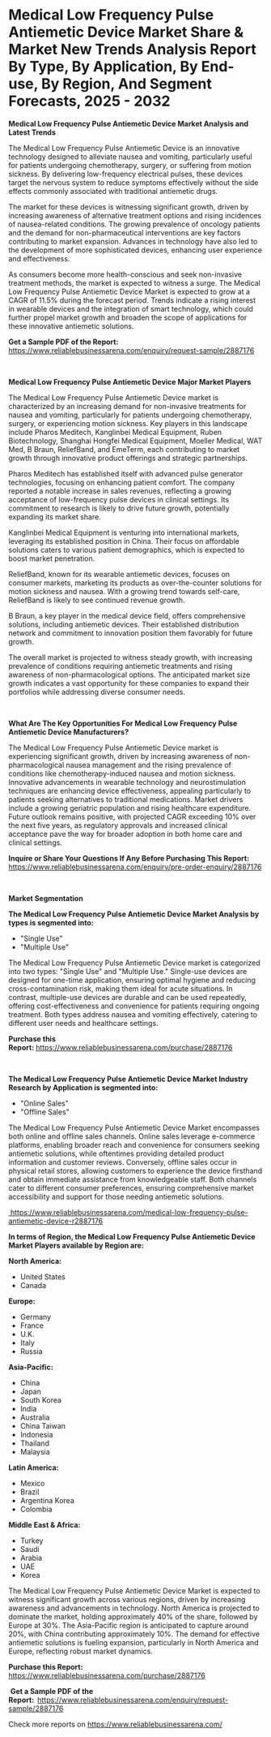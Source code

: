 <p><h1>Medical Low Frequency Pulse Antiemetic Device Market Share & Market New Trends Analysis Report By Type, By Application, By End-use, By Region, And Segment Forecasts, 2025 - 2032</h1></p><p><strong>Medical Low Frequency Pulse Antiemetic Device Market Analysis and Latest Trends</strong></p>
<p><p>The Medical Low Frequency Pulse Antiemetic Device is an innovative technology designed to alleviate nausea and vomiting, particularly useful for patients undergoing chemotherapy, surgery, or suffering from motion sickness. By delivering low-frequency electrical pulses, these devices target the nervous system to reduce symptoms effectively without the side effects commonly associated with traditional antiemetic drugs.</p><p>The market for these devices is witnessing significant growth, driven by increasing awareness of alternative treatment options and rising incidences of nausea-related conditions. The growing prevalence of oncology patients and the demand for non-pharmaceutical interventions are key factors contributing to market expansion. Advances in technology have also led to the development of more sophisticated devices, enhancing user experience and effectiveness.</p><p>As consumers become more health-conscious and seek non-invasive treatment methods, the market is expected to witness a surge. The Medical Low Frequency Pulse Antiemetic Device Market is expected to grow at a CAGR of 11.5% during the forecast period. Trends indicate a rising interest in wearable devices and the integration of smart technology, which could further propel market growth and broaden the scope of applications for these innovative antiemetic solutions.</p></p>
<p><strong>Get a Sample PDF of the Report:&nbsp;</strong> <a href="https://www.reliablebusinessarena.com/enquiry/request-sample/2887176?utm_campaign=2185&utm_medium=2&utm_source=Github&utm_content=ia&utm_term=14032025&utm_id=medical-low-frequency-pulse-antiemetic-device">https://www.reliablebusinessarena.com/enquiry/request-sample/2887176</a></p>
<p>&nbsp;</p>
<p><strong>Medical Low Frequency Pulse Antiemetic Device Major Market Players</strong></p>
<p><p>The Medical Low Frequency Pulse Antiemetic Device market is characterized by an increasing demand for non-invasive treatments for nausea and vomiting, particularly for patients undergoing chemotherapy, surgery, or experiencing motion sickness. Key players in this landscape include Pharos Meditech, Kanglinbei Medical Equipment, Ruben Biotechnology, Shanghai Hongfei Medical Equipment, Moeller Medical, WAT Med, B Braun, ReliefBand, and EmeTerm, each contributing to market growth through innovative product offerings and strategic partnerships.</p><p>Pharos Meditech has established itself with advanced pulse generator technologies, focusing on enhancing patient comfort. The company reported a notable increase in sales revenues, reflecting a growing acceptance of low-frequency pulse devices in clinical settings. Its commitment to research is likely to drive future growth, potentially expanding its market share.</p><p>Kanglinbei Medical Equipment is venturing into international markets, leveraging its established position in China. Their focus on affordable solutions caters to various patient demographics, which is expected to boost market penetration. </p><p>ReliefBand, known for its wearable antiemetic devices, focuses on consumer markets, marketing its products as over-the-counter solutions for motion sickness and nausea. With a growing trend towards self-care, ReliefBand is likely to see continued revenue growth.</p><p>B Braun, a key player in the medical device field, offers comprehensive solutions, including antiemetic devices. Their established distribution network and commitment to innovation position them favorably for future growth.</p><p>The overall market is projected to witness steady growth, with increasing prevalence of conditions requiring antiemetic treatments and rising awareness of non-pharmacological options. The anticipated market size growth indicates a vast opportunity for these companies to expand their portfolios while addressing diverse consumer needs.</p></p>
<p>&nbsp;</p>
<p><strong>What Are The Key Opportunities For Medical Low Frequency Pulse Antiemetic Device Manufacturers?</strong></p>
<p><p>The Medical Low Frequency Pulse Antiemetic Device market is experiencing significant growth, driven by increasing awareness of non-pharmacological nausea management and the rising prevalence of conditions like chemotherapy-induced nausea and motion sickness. Innovative advancements in wearable technology and neurostimulation techniques are enhancing device effectiveness, appealing particularly to patients seeking alternatives to traditional medications. Market drivers include a growing geriatric population and rising healthcare expenditure. Future outlook remains positive, with projected CAGR exceeding 10% over the next five years, as regulatory approvals and increased clinical acceptance pave the way for broader adoption in both home care and clinical settings.</p></p>
<p><strong>Inquire or Share Your Questions If Any Before Purchasing This Report:</strong> <a href="https://www.reliablebusinessarena.com/enquiry/pre-order-enquiry/2887176?utm_campaign=2185&utm_medium=2&utm_source=Github&utm_content=ia&utm_term=14032025&utm_id=medical-low-frequency-pulse-antiemetic-device">https://www.reliablebusinessarena.com/enquiry/pre-order-enquiry/2887176</a></p>
<p>&nbsp;</p>
<p><strong>Market Segmentation</strong></p>
<p><strong>The Medical Low Frequency Pulse Antiemetic Device Market Analysis by types is segmented into:</strong></p>
<p><ul><li>"Single Use"</li><li>"Multiple Use"</li></ul></p>
<p><p>The Medical Low Frequency Pulse Antiemetic Device market is categorized into two types: "Single Use" and "Multiple Use." Single-use devices are designed for one-time application, ensuring optimal hygiene and reducing cross-contamination risk, making them ideal for acute situations. In contrast, multiple-use devices are durable and can be used repeatedly, offering cost-effectiveness and convenience for patients requiring ongoing treatment. Both types address nausea and vomiting effectively, catering to different user needs and healthcare settings.</p></p>
<p><strong>Purchase this Report:&nbsp;</strong><a href="https://www.reliablebusinessarena.com/purchase/2887176?utm_campaign=2185&utm_medium=2&utm_source=Github&utm_content=ia&utm_term=14032025&utm_id=medical-low-frequency-pulse-antiemetic-device">https://www.reliablebusinessarena.com/purchase/2887176</a></p>
<p>&nbsp;</p>
<p><strong>The Medical Low Frequency Pulse Antiemetic Device Market Industry Research by Application is segmented into:</strong></p>
<p><ul><li>"Online Sales"</li><li>"Offline Sales"</li></ul></p>
<p><p>The Medical Low Frequency Pulse Antiemetic Device Market encompasses both online and offline sales channels. Online sales leverage e-commerce platforms, enabling broader reach and convenience for consumers seeking antiemetic solutions, while oftentimes providing detailed product information and customer reviews. Conversely, offline sales occur in physical retail stores, allowing customers to experience the device firsthand and obtain immediate assistance from knowledgeable staff. Both channels cater to different consumer preferences, ensuring comprehensive market accessibility and support for those needing antiemetic solutions.</p></p>
<p><a href="https://www.reliablebusinessarena.com/medical-low-frequency-pulse-antiemetic-device-r2887176?utm_campaign=2185&utm_medium=2&utm_source=Github&utm_content=ia&utm_term=14032025&utm_id=medical-low-frequency-pulse-antiemetic-device">&nbsp;https://www.reliablebusinessarena.com/medical-low-frequency-pulse-antiemetic-device-r2887176</a></p>
<p><strong>In terms of Region, the Medical Low Frequency Pulse Antiemetic Device Market Players available by Region are:</strong></p>
<p>
    <p> <strong> North America: </strong>
        <ul>
            <li>United States</li>
            <li>Canada</li>
        </ul>
        </p> 
    <p> <strong> Europe: </strong>
        <ul>
            <li>Germany</li>
            <li>France</li>
            <li>U.K.</li>
            <li>Italy</li>
            <li>Russia</li>
        </ul>
        </p> 
    <p> <strong> Asia-Pacific: </strong>
        <ul>
            <li>China</li>
            <li>Japan</li>
            <li>South Korea</li>
            <li>India</li>
            <li>Australia</li>
            <li>China Taiwan</li>
            <li>Indonesia</li>
            <li>Thailand</li>
            <li>Malaysia</li>
        </ul>
        </p> 
    <p> <strong> Latin America: </strong>
        <ul>
            <li>Mexico</li>
            <li>Brazil</li>
            <li>Argentina Korea</li>
            <li>Colombia</li>
        </ul>
        </p> 
    <p> <strong> Middle East & Africa: </strong>
        <ul>
            <li>Turkey</li>
            <li>Saudi</li>
            <li>Arabia</li>
            <li>UAE</li>
            <li>Korea</li>
        </ul>
    </p>
    </p>
<p><p>The Medical Low Frequency Pulse Antiemetic Device Market is expected to witness significant growth across various regions, driven by increasing awareness and advancements in technology. North America is projected to dominate the market, holding approximately 40% of the share, followed by Europe at 30%. The Asia-Pacific region is anticipated to capture around 20%, with China contributing approximately 10%. The demand for effective antiemetic solutions is fueling expansion, particularly in North America and Europe, reflecting robust market dynamics.</p></p>
<p><strong>Purchase this Report: </strong><a href="https://www.reliablebusinessarena.com/purchase/2887176?utm_campaign=2185&utm_medium=2&utm_source=Github&utm_content=ia&utm_term=14032025&utm_id=medical-low-frequency-pulse-antiemetic-device">https://www.reliablebusinessarena.com/purchase/2887176</a></p>
<p>&nbsp;<strong>Get a Sample PDF of the Report:&nbsp;&nbsp;</strong><a href="https://www.reliablebusinessarena.com/enquiry/request-sample/2887176?utm_campaign=2185&utm_medium=2&utm_source=Github&utm_content=ia&utm_term=14032025&utm_id=medical-low-frequency-pulse-antiemetic-device">https://www.reliablebusinessarena.com/enquiry/request-sample/2887176</a></p>
<p><strong></strong></p>
<p>Check more reports on <a href="https://www.reliablebusinessarena.com/?utm_campaign=2185&utm_medium=2&utm_source=Github&utm_content=ia&utm_term=14032025&utm_id=medical-low-frequency-pulse-antiemetic-device">https://www.reliablebusinessarena.com/</a></p>
